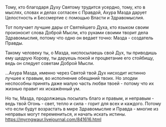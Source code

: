 Тому, кто благодаря Духу Святому
трудится усердно,
тому, кто в мыслях, словах и делах
согласен с Правдой,
Ахура Мазда дарует Целостность и Бессмертие
с помощью Власти и Здравомыслия.

Тот получает лучшие дары от Святейшего Духа,
кто языком своим произносит слова Доброй Мысли,
кто руками своими творит дела Здравомыслия,
потому что одно он ведает точно:
Мазда - создатель Правды.

Такому человеку ты, о Мазда, ниспосылаешь свой Дух,
ты приводишь ему щедрую Корову,
ты даруешь покой и процветание его стойбищу,
ведь он следует советам Доброй Мысли.

...Ахура Мазда, именно через Святой твой Дух
нисходит истинно лучшее к правым,
во исполнение обещаний твоих.
Но злодеи неспособны принять
даже малую часть любви твоей -
потому что их жизнью правит их искажённый ум.

Но ты, Мазда, продолжаешь
посылать благо и правым, и неправым -
ведь твой Огонь - свет, тепло и сила -
горит для всех и каждого.
Потому что если будут возрастать в мире
Здравомыслие и Правда -
многие из неправых могут перемениться,
и начать искать истины.
https://myrngwaur.livejournal.com/841616.html
